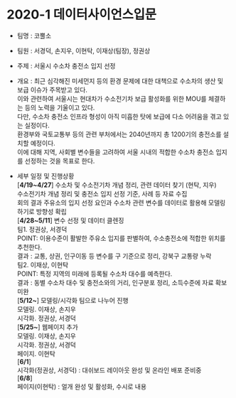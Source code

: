 # 2020-1 데이터사이언스입문
* 팀명 : 코뿔소 <br>
* 팀원 : 서경덕, 손지우, 이현탁, 이재상(팀장), 정권상 <br>
* 주제 : 서울시 수소차 충전소 입지 선정 <br>
* 개요 : 최근 심각해진 미세먼지 등의 환경 문제에 대한 대책으로 수소차의 생산 및 보급 이슈가 주목받고 있다. <br>
이와 관련하여 서울시는 현대차가 수소전기차 보급 활성화를 위한 MOU를 체결하는 등의 노력을 기울이고 있다. <br>
다만, 수소차 충전소 인프라 형성이 아직 미흡한 탓에 보급에 다소 어려움을 겪고 있는 실정이다. <br>
환경부와 국토교통부 등의 관련 부처에서는 2040년까지 총 1200기의 충전소를 설치할 예정이다. <br>
이에 대해 지역, 사회별 변수들을 고려하여 서울 시내의 적합한 수소차 충전소 입지를 선정하는 것을 목표로 한다. <br>

* 세부 일정 및 진행상황<br>
[**4/19~4/27**] 수소차 및 수소전기차 개념 정리, 관련 데이터 찾기 (현탁, 지우) <br>
수소전기차 개념 정리 및 충전소 입지 선정 기준, 사례 등 자료 수집 <br>
회의 결과 주유소의 입지 선정 요인과 수소차 관련 변수를 데이터로 활용해 모델링하기로 방향성 확립 <br>
[**4/28~5/11**] 변수 선정 및 데이터 클렌징<br>
팀1. 정권상, 서경덕<br>
POINT: 이용수준이 활발한 주유소 입지를 판별하여, 수소충전소에 적합한 위치를 추천한다.<br>
결과 : 교통, 상권, 인구이동 등 변수를 구 기준으로 정리, 강북구 교통량 누락<br>
팀2. 이재상, 이현탁<br>
POINT: 특정 지역의 미래에 등록될 수소차 대수를 예측한다.<br>
결과 : 동별 수소차 대수 및 충전소와의 거리, 인구분포 정리, 소득수준에 자료 확보 미완<br>
[**5/12~**] 모델링/시각화 팀으로 나누어 진행<br>
모델링. 이재상, 손지우<br>
시각화. 정권상, 서경덕<br>
[**5/25~**] 웹페이지 추가<br>
모델링. 이재상, 손지우<br>
시각화. 정권상, 서경덕<br>
페이지. 이현탁<br>
[**6/1**]<br>
시각화(정권상, 서경덕) : 대쉬보드 레이아웃 완성 및 온라인 배포 준비중<br>
[**6/8**]<br>
페이지(이현탁) : 얼개 완성 및 활성화, 수시로 내용 <br>

